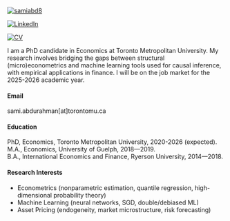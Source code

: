 

[![samiabd8](https://img.shields.io/badge/samiabd8-github-blue?logo=github)](https://github.com/samiabd8) 

[![LinkedIn](https://img.shields.io/badge/LinkedIn-Connect-blue)](https://www.linkedin.com/in/sbmn)

[![CV](https://img.shields.io/badge/CV-8A2BE2)](https://drive.google.com/file/d/1yvGkgqHfmpM8v206I3YxpealXFRibVhv)

I am a PhD candidate in Economics at Toronto Metropolitan University. My research involves bridging the gaps between structural (micro)econometrics and machine learning tools used for causal inference, with empirical applications in finance. I will be on the job market for the 2025-2026 academic year.   

#### Email
sami.abdurahman[at]torontomu.ca

#### Education
PhD, Economics, Toronto Metropolitan University, 2020-2026 (expected). \
M.A., Economics, University of Guelph, 2018—2019. \
B.A., International Economics and Finance, Ryerson University, 2014—2018.

#### Research Interests
- Econometrics (nonparametric estimation, quantile regression, high-dimensional probability theory)
- Machine Learning (neural networks, SGD, double/debiased ML) 
- Asset Pricing (endogeneity, market microstructure, risk forecasting)

